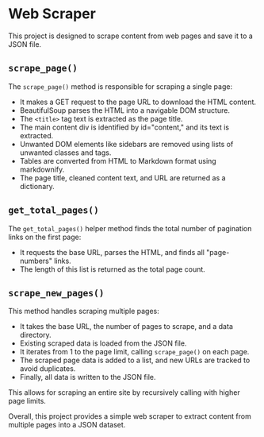 # Web Scraper

This project is designed to scrape content from web pages and save it to a JSON file.

## `scrape_page()`

The `scrape_page()` method is responsible for scraping a single page:

- It makes a GET request to the page URL to download the HTML content.
- BeautifulSoup parses the HTML into a navigable DOM structure.
- The `<title>` tag text is extracted as the page title.
- The main content div is identified by id="content," and its text is extracted.
- Unwanted DOM elements like sidebars are removed using lists of unwanted classes and tags.
- Tables are converted from HTML to Markdown format using markdownify.
- The page title, cleaned content text, and URL are returned as a dictionary.

## `get_total_pages()`

The `get_total_pages()` helper method finds the total number of pagination links on the first page:

- It requests the base URL, parses the HTML, and finds all "page-numbers" links.
- The length of this list is returned as the total page count.

## `scrape_new_pages()`

This method handles scraping multiple pages:

- It takes the base URL, the number of pages to scrape, and a data directory.
- Existing scraped data is loaded from the JSON file.
- It iterates from 1 to the page limit, calling `scrape_page()` on each page.
- The scraped page data is added to a list, and new URLs are tracked to avoid duplicates.
- Finally, all data is written to the JSON file.

This allows for scraping an entire site by recursively calling with higher page limits.

Overall, this project provides a simple web scraper to extract content from multiple pages into a JSON dataset.
